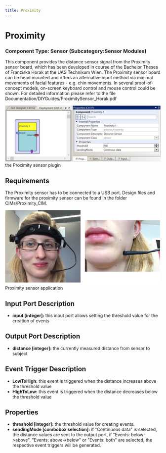 ```yaml
---
title: Proximity
---
```


# Proximity

### Component Type: Sensor (Subcategory:Sensor Modules)

This component provides the distance sensor signal from the Proximity sensor board, which has been developed in course of the Bachelor Theses of Franziska Horak at the UAS Technikum Wien. The Proximity sensor board can be head mounted and offers an alternative input method via minimal movements of facial features - e.g. chin movements. In several proof-of-concept models, on-screen keyboard control and mouse control could be shown. For detailed information please refer to the file Documentation/DIYGuides/ProximitySensor_Horak.pdf

![Screenshot: Proximity plugin](./img/Proximity.jpg "Screenshot: Proximity plugin")  
the Proximity sensor plugin

## Requirements

The Proximity sensor has to be connected to a USB port. Design files and firmware for the proximity sensor can be found in the folder CIMs/Proximity_CIM.

![Proximity sensor application](./img/ProximityApplication.jpg "Proximity sensor application")  
Proximity sensor application

## Input Port Description

- **input \[integer\]:** this input port allows setting the threshold value for the creation of events

## Output Port Description

- **distance \[integer\]:** the currently measured distance from sensor to subject

## Event Trigger Description

- **LowToHigh:** this event is triggered when the distance increases above the threshold value
- **HighToLow:** this event is triggered when the distance decreases below the threshold value

## Properties

- **threshold \[integer\]:** the threshold value for creating events.
- **sendingMode \[combobox selection\]:** if "Continuous data" is selected, the distance values are sent to the output port, if "Events: below->above", "Events: above->below" or "Events: both" are selected, the respective event triggers will be generated.
